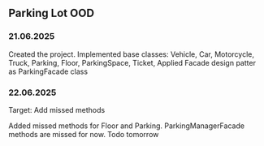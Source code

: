 ## Parking Lot OOD

### 21.06.2025
Created the project. Implemented base classes: Vehicle, Car, Motorcycle, Truck, Parking, Floor, ParkingSpace, Ticket,
Applied Facade design patter as ParkingFacade class

### 22.06.2025
Target: Add missed methods

Added missed methods for Floor and Parking. ParkingManagerFacade methods are missed for now. Todo tomorrow